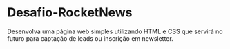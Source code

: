 # Desafio-RocketNews
 Desenvolva uma página web simples utilizando HTML e CSS que servirá no futuro para captação de leads ou inscrição em newsletter.
